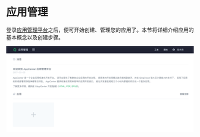 ---
---

# 应用管理

登录[应用管理平台](https://appcenter.qingcloud.com/developer)之后，便可开始创建、管理您的应用了。本节将详细介绍应用的基本概念以及创建步骤。

![应用管理首页](../../images/home.png)
